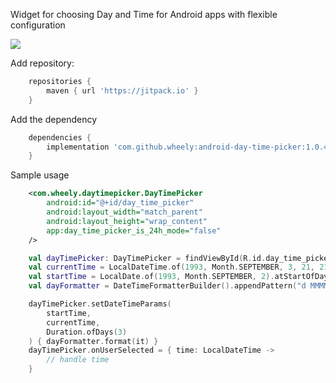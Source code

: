 Widget for choosing Day and Time for Android apps with flexible configuration 

<image src=picker-demo.gif />

Add repository:
```groovy
    repositories {
        maven { url 'https://jitpack.io' }
    }
```
Add the dependency
```groovy
    dependencies {
        implementation 'com.github.wheely:android-day-time-picker:1.0.4'
    }
```
Sample usage
```xml
    <com.wheely.daytimepicker.DayTimePicker
        android:id="@+id/day_time_picker"
        android:layout_width="match_parent"
        android:layout_height="wrap_content"
        app:day_time_picker_is_24h_mode="false"
    />
```
```kotlin
    val dayTimePicker: DayTimePicker = findViewById(R.id.day_time_picker)
    val currentTime = LocalDateTime.of(1993, Month.SEPTEMBER, 3, 21, 21)
    val startTime = LocalDate.of(1993, Month.SEPTEMBER, 2).atStartOfDay()
    val dayFormatter = DateTimeFormatterBuilder().appendPattern("d MMMM YYYY").toFormatter()

    dayTimePicker.setDateTimeParams(
        startTime,
        currentTime,
        Duration.ofDays(3)
    ) { dayFormatter.format(it) }
    dayTimePicker.onUserSelected = { time: LocalDateTime ->
        // handle time
    }
```
